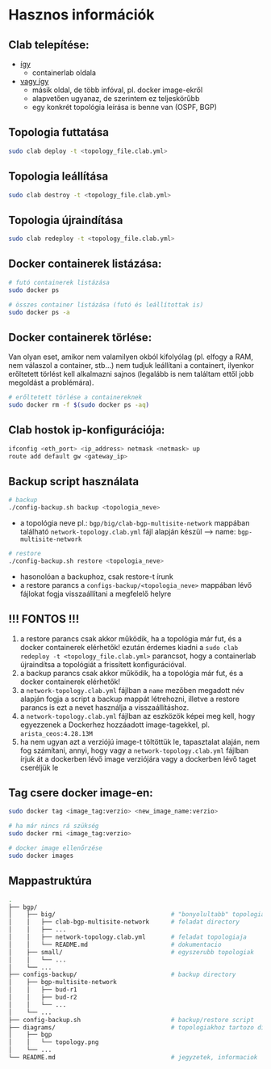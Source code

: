 # Hasznos információk

## Clab telepítése:

- [így](https://containerlab.dev/install/) 
  - containerlab oldala
- [vagy így](https://juliopdx.com/2021/12/10/my-journey-and-experience-with-containerlab/) 
    - másik oldal, de több infóval, pl. docker image-ekről 
    - alapvetően ugyanaz, de szerintem ez teljeskörűbb
    - egy konkrét topológia leírása is benne van (OSPF, BGP)


## Topologia futtatása
``` bash
sudo clab deploy -t <topology_file.clab.yml>
```

## Topologia leállítása
``` bash
sudo clab destroy -t <topology_file.clab.yml>
```

## Topologia újraindítása
``` bash
sudo clab redeploy -t <topology_file.clab.yml>
```

## Docker containerek listázása:
``` bash
# futó containerek listázása
sudo docker ps 

# összes container listázása (futó és leállítottak is)
sudo docker ps -a 
```
## Docker containerek törlése:
Van olyan eset, amikor nem valamilyen okból kifolyólag (pl. elfogy a RAM, nem válaszol a container, stb...) nem tudjuk leállítani a containert, ilyenkor erőltetett törlést kell alkalmazni sajnos (legalább is nem találtam ettől jobb megoldást a problémára).
``` bash
# erőltetett törlése a containereknek
sudo docker rm -f $(sudo docker ps -aq)
```

## Clab hostok ip-konfigurációja:
``` bash
ifconfig <eth_port> <ip_address> netmask <netmask> up
route add default gw <gateway_ip>
```

## Backup script használata
``` bash
# backup
./config-backup.sh backup <topologia_neve>
```
- a topológia neve pl.: `bgp/big/clab-bgp-multisite-network` mappában található `network-topology.clab.yml` fájl alapján készül --> name: `bgp-multisite-network`

``` bash
# restore
./config-backup.sh restore <topologia_neve>
```
- hasonolóan a backuphoz, csak restore-t írunk
- a restore parancs a `configs-backup/<topologia_neve>` mappában lévő fájlokat fogja visszaállítani a megfelelő helyre

**!!! FONTOS !!!**
---
1. a restore parancs csak akkor működik, ha a topológia már fut, és a docker containerek elérhetők!
ezután érdemes kiadni a `sudo clab redeploy -t <topology_file.clab.yml>` parancsot, hogy a containerlab újraindítsa a topológiát a frissített konfigurációval.
2. a backup parancs csak akkor működik, ha a topológia már fut, és a docker containerek elérhetők!
3. a `network-topology.clab.yml` fájlban a `name` mezőben megadott név alapján fogja a script a backup mappát létrehozni, illetve a restore parancs is ezt a nevet használja a visszaállításhoz.
4. a `network-topology.clab.yml` fájlban az eszközök képei meg kell, hogy egyezzenek a Dockerhez hozzáadott image-tagekkel, pl. `arista_ceos:4.28.13M`
5. ha nem ugyan azt a verziójú image-t töltöttük le, tapasztalat alaján, nem fog számítani, annyi, hogy vagy a `network-topology.clab.yml` fájlban írjuk át a dockerben lévő image verziójára vagy a dockerben lévő taget cseréljük le

## Tag csere docker image-en:
``` bash
sudo docker tag <image_tag:verzio> <new_image_name:verzio>

# ha már nincs rá szükség
sudo docker rmi <image_tag:verzio> 

# docker image ellenőrzése
sudo docker images
```


## Mappastruktúra

```bash
.
├── bgp/
│    ├── big/                                # "bonyolultabb" topologiak
│    │   ├── clab-bgp-multisite-network      # feladat directory
│    │   ├── ...
│    │   ├── network-topology.clab.yml       # feladat topologiaja
│    │   └── README.md                       # dokumentacio
│    ├── small/                              # egyszerubb topologiak
│    │   └── ...
│    └── ...
├── configs-backup/                          # backup directory
│    ├── bgp-multisite-network
│    │   ├── bud-r1
│    │   ├── bud-r2
│    │   └── ...
│    └── ...
├── config-backup.sh                         # backup/restore script
├── diagrams/                                # topologiakhoz tartozo diagramok
│    ├── bgp
│    │   └── topology.png
│    └── ...
└── README.md                                # jegyzetek, informaciok
```
